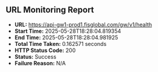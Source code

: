## URL Monitoring Report

- **URL:** https://api-gw1-prod1.fisglobal.com/gw/v1/health
- **Start Time:** 2025-05-28T18:28:04.819354
- **End Time:** 2025-05-28T18:28:04.981925
- **Total Time Taken:** 0.162571 seconds
- **HTTP Status Code:** 200
- **Status:** Success
- **Failure Reason:** N/A
